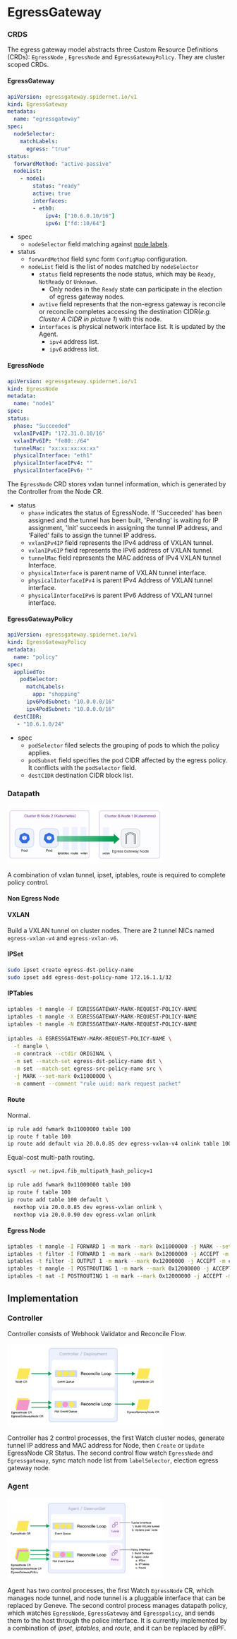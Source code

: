 # EgressGateway

### CRDS

The egress gateway model abstracts three Custom Resource Definitions (CRDs): `EgressNode` , `EgressNode` and `EgressGatewayPolicy`. They are cluster scoped CRDs.

#### EgressGateway
```yaml
apiVersion: egressgateway.spidernet.io/v1
kind: EgressGateway
metadata:
  name: "egressgateway"
spec:
  nodeSelector:
    matchLabels:
      egress: "true"
status:
  forwardMethod: "active-passive"
  nodeList: 
    - node1:
        status: "ready"
        active: true
        interfaces:
        - eth0:
            ipv4: ["10.6.0.10/16"]
            ipv6: ["fd::10/64"]
```

* spec
    * `nodeSelector` field matching against [node labels](https://kubernetes.io/docs/concepts/scheduling-eviction/assign-pod-node/#built-in-node-labels).
* status
    * `forwardMethod` field sync form `ConfigMap` configuration.
    * `nodeList` field is the list of nodes matched by `nodeSelector`
        * `status` field represents the node status, which may be `Ready`, `NotReady` or `Unknown`.
            * Only nodes in the `Ready` state can participate in the election of egress gateway nodes.
        * `avtive` field represents that the non-egress gateway is reconcile or reconcile completes accessing the destination CIDR(_e.g. Cluster A CIDR in picture 1_) with this node.
        * `interfaces` is physical network interface list. It is updated by the Agent.
            * `ipv4` address list.
            * `ipv6` address list.

#### EgressNode
```yaml
apiVersion: egressgateway.spidernet.io/v1
kind: EgressNode
metadata:
  name: "node1"
spec:
status:
  phase: "Succeeded"
  vxlanIPv4IP: "172.31.0.10/16"
  vxlanIPv6IP: "fe80::/64"
  tunnelMac: "xx:xx:xx:xx:xx"
  physicalInterface: "eth1"
  physicalInterfaceIPv4: ""
  physicalInterfaceIPv6: ""
```

The `EgressNode` CRD stores vxlan tunnel information, which is generated by the Controller from the Node CR.

* status
    * `phase` indicates the status of EgressNode. If 'Succeeded' has been assigned and the tunnel has been built, 'Pending' is waiting for IP assignment, 'Init' succeeds in assigning the tunnel IP address, and 'Failed' fails to assign the tunnel IP address.
    * `vxlanIPv4IP` field represents the IPv4 address of VXLAN tunnel.
    * `vxlanIPv6IP` field represents the IPv6 address of VXLAN tunnel.
    * `tunnelMac` field represents the MAC address of IPv4 VXLAN tunnel Interface.
    * `physicalInterface` is parent name of VXLAN tunnel interface.
    * `physicalInterfaceIPv4` is parent IPv4 Address of VXLAN tunnel interface.
    * `physicalInterfaceIPv6` is parent IPv6 Address of VXLAN tunnel interface.

#### EgressGatewayPolicy
```yaml
apiVersion: egressgateway.spidernet.io/v1
kind: EgressGatewayPolicy
metadata:
  name: "policy"
spec:
  appliedTo:
    podSelector:
      matchLabels:
        app: "shopping"
      ipv6PodSubnet: "10.0.0.0/16"
      ipv4PodSubnet: "10.0.0.0/16"
  destCIDR: 
   - "10.6.1.0/24"
```

* spec
    * `podSelector` filed selects the grouping of pods to which the policy applies.
    * `podSubnet` field specifies the pod CIDR affected by the egress policy. It conflicts with the `podSelector` field.
    * `destCIDR` destination CIDR block list.

### Datapath

<img src="./Egress Gateway Datapath.png" width="70%"></img>

A combination of vxlan tunnel, ipset, iptables, route is required to complete policy control.

#### Non Egress Node

#### VXLAN

Build a VXLAN tunnel on cluster nodes. There are 2 tunnel NICs named `egress-vxlan-v4` and `egress-vxlan-v6`.

#### IPSet
```bash
sudo ipset create egress-dst-policy-name
sudo ipset add egress-dest-policy-name 172.16.1.1/32
```

#### IPTables

```bash
iptables -t mangle -F EGRESSGATEWAY-MARK-REQUEST-POLICY-NAME
iptables -t mangle -X EGRESSGATEWAY-MARK-REQUEST-POLICY-NAME
iptables -t mangle -N EGRESSGATEWAY-MARK-REQUEST-POLICY-NAME

iptables -A EGRESSGATEWAY-MARK-REQUEST-POLICY-NAME \
  -t mangle \
  -m conntrack --ctdir ORIGINAL \
  -m set --match-set egress-dst-policy-name dst \
  -m set --match-set egress-src-policy-name src \
  -j MARK --set-mark 0x11000000 \
  -m comment --comment "rule uuid: mark request packet"
```

#### Route

Normal.

```bash
ip rule add fwmark 0x11000000 table 100
ip route f table 100
ip route add default via 20.0.0.85 dev egress-vxlan-v4 onlink table 100
```

Equal-cost multi-path routing.

```bash
sysctl -w net.ipv4.fib_multipath_hash_policy=1
```

```bash
ip rule add fwmark 0x11000000 table 100
ip route f table 100
ip route add table 100 default \
  nexthop via 20.0.0.85 dev egress-vxlan onlink \
  nexthop via 20.0.0.90 dev egress-vxlan onlink
```

#### Egress Node

```bash
iptables -t mangle -I FORWARD 1 -m mark --mark 0x11000000 -j MARK --set-mark 0x12000000 -m comment --comment "egress gateway: change mark"
iptables -t filter -I FORWARD 1 -m mark --mark 0x12000000 -j ACCEPT -m comment --comment "egress gateway: keep mark"
iptables -t filter -I OUTPUT 1 -m mark --mark 0x12000000 -j ACCEPT -m comment --comment "egress gateway: keep mark"
iptables -t mangle -I POSTROUTING 1 -m mark --mark 0x12000000 -j ACCEPT -m comment --comment "egress gateway: keep mark"
iptables -t nat -I POSTROUTING 1 -m mark --mark 0x12000000 -j ACCEPT -m comment --comment "egress gateway: no snat"
```

## Implementation

### Controller

Controller consists of Webhook Validator and Reconcile Flow.

<img src="./Controller Reconcile Flow.png" width="70%"></img>

Controller has 2 control processes, the first Watch cluster nodes, generate tunnel IP address and MAC address for Node, then `Create` or `Update` EgressNode CR Status. The second control flow watch `EgressNode` and `Egressgateway`, sync match node list from `labelSelector`, election egress gateway node.

### Agent

<img src="./Agent Reconcile Flow.png" width="70%"></img>

Agent has two control processes, the first Watch `EgressNode` CR, which manages node tunnel, and node tunnel is a pluggable interface that can be replaced by Geneve. The second control process manages datapath policy, which watches `EgressNode`, `EgressGateway` and `Egresspolicy`, and sends them to the host through the police interface. It is currently implemented by a combination of *ipset*, *iptables*, and *route*, and it can be replaced by *eBPF*.
